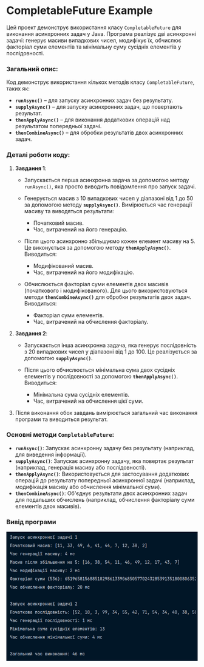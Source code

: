 # CompletableFuture Example

Цей проект демонструє використання класу `CompletableFuture` для виконання асинхронних задач у Java. Програма реалізує дві асинхронні задачі: генерує масиви випадкових чисел, модифікує їх, обчислює факторіал суми елементів та мінімальну суму сусідніх елементів у послідовності.

### Загальний опис:
Код демонструє використання кількох методів класу `CompletableFuture`, таких як:
- **`runAsync()`** – для запуску асинхронних задач без результату.
- **`supplyAsync()`** – для запуску асинхронних задач, що повертають результат.
- **`thenApplyAsync()`** – для виконання додаткових операцій над результатом попередньої задачі.
- **`thenCombineAsync()`** – для обробки результатів двох асинхронних задач.

### Деталі роботи коду:

1. **Завдання 1**:
    - Запускається перша асинхронна задача за допомогою методу `runAsync()`, яка просто виводить повідомлення про запуск задачі.
    
    - Генерується масив з 10 випадкових чисел у діапазоні від 1 до 50 за допомогою методу **`supplyAsync()`**. Вимірюється час генерації масиву та виводяться результати:
        - Початковий масив.
        - Час, витрачений на його генерацію.
        
    - Після цього асинхронно збільшуємо кожен елемент масиву на 5. Це виконується за допомогою методу **`thenApplyAsync()`**. Виводиться:
        - Модифікований масив.
        - Час, витрачений на його модифікацію.
        
    - Обчислюється факторіал суми елементів двох масивів (початкового і модифікованого). Для цього використовуються методи **`thenCombineAsync()`** для обробки результатів двох задач. Виводиться:
        - Факторіал суми елементів.
        - Час, витрачений на обчислення факторіалу.

2. **Завдання 2**:
    - Запускається інша асинхронна задача, яка генерує послідовність з 20 випадкових чисел у діапазоні від 1 до 100. Це реалізується за допомогою **`supplyAsync()`**.
    
    - Після цього обчислюється мінімальна сума двох сусідніх елементів у послідовності за допомогою **`thenApplyAsync()`**. Виводиться:
        - Мінімальна сума сусідніх елементів.
        - Час, витрачений на обчислення цієї суми.
        
3. Після виконання обох завдань вимірюється загальний час виконання програми та виводиться результат.

### Основні методи `CompletableFuture`:

- **`runAsync()`**: Запускає асинхронну задачу без результату (наприклад, для виведення інформації).
- **`supplyAsync()`**: Запускає асинхронну задачу, яка повертає результат (наприклад, генерація масиву або послідовності).
- **`thenApplyAsync()`**: Використовується для застосування додаткових операцій до результату попередньої асинхронної задачі (наприклад, модифікація масиву або обчислення мінімальної суми).
- **`thenCombineAsync()`**: Об'єднує результати двох асинхронних задач для подальших обчислень (наприклад, обчислення факторіалу суми елементів двох масивів).

### Вивід програми
![image](https://github.com/vitaliks01/-4-/blob/main/Screenshot_5.png)
